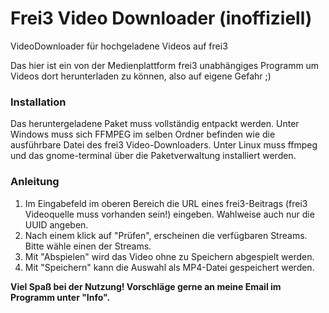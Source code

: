 # Frei3 Video Downloader (inoffiziell)
VideoDownloader für hochgeladene Videos auf frei3

Das hier ist ein von der Medienplattform frei3 unabhängiges Programm um Videos dort herunterladen zu können, also auf eigene Gefahr ;)

### Installation

Das heruntergeladene Paket muss vollständig entpackt werden. Unter Windows muss sich FFMPEG im selben Ordner befinden wie die ausführbare Datei des frei3 Video-Downloaders. Unter Linux muss ffmpeg und das gnome-terminal über die Paketverwaltung installiert werden. 

### Anleitung

1. Im Eingabefeld im oberen Bereich die URL eines frei3-Beitrags (frei3 Videoquelle muss vorhanden sein!)  eingeben. Wahlweise auch nur die UUID angeben.
2. Nach einem klick auf "Prüfen", erscheinen die verfügbaren Streams. Bitte wähle einen der Streams.
3. Mit "Abspielen" wird das Video ohne zu Speichern abgespielt werden.
4. Mit "Speichern" kann die Auswahl als MP4-Datei gespeichert werden.

**Viel Spaß bei der Nutzung! Vorschläge gerne an meine Email im Programm unter "Info".**

